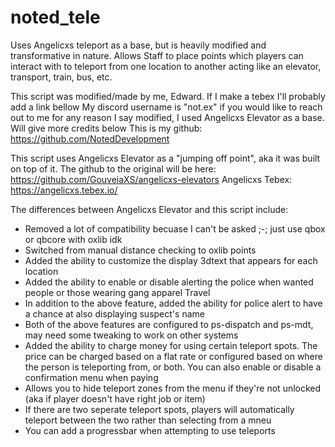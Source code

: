 # noted_tele
Uses Angelicxs teleport as a base, but is heavily modified and transformative in nature. Allows Staff to place points which players can interact with to teleport from one location to another acting like an elevator, transport, train, bus, etc.


This script was modified/made by me, Edward. If I make a tebex I'll probably add a link bellow
My discord username is "not.ex" if you would like to reach out to me for any reason
I say modified, I used Angelicxs Elevator as a base. Will give more credits below 
This is my github: https://github.com/NotedDevelopment

This script uses Angelicxs Elevator as a "jumping off point", aka it was built on top of it. 
The github to the original will be here: https://github.com/GouveiaXS/angelicxs-elevators
Angelicxs Tebex: https://angelicxs.tebex.io/

The differences between Angelicxs Elevator and this script include:

* Removed a lot of compatibility becuase I can't be asked ;-; just use qbox or qbcore with oxlib idk
* Switched from manual distance checking to oxlib points
* Added the ability to customize the display 3dtext that appears for each location
* Added the ability to enable or disable alerting the police when wanted people or those wearing gang apparel Travel
* In addition to the above feature, added the ability for police alert to have a chance at also displaying suspect's name
* Both of the above features are configured to ps-dispatch and ps-mdt, may need some tweaking to work on other systems
* Added the ability to charge money for using certain teleport spots. The price can be charged based on a flat rate or configured based on where the person is teleporting from,  or both. You can also enable or disable a confirmation menu when paying
* Allows you to hide teleport zones from the menu if they're not unlocked (aka if player doesn't have right job or item)
* If there are two seperate teleport spots, players will automatically teleport between the two rather than selecting from a mneu
* You can add a progressbar when attempting to use teleports
